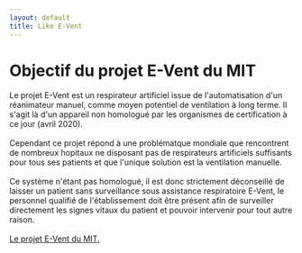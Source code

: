```yaml
---
layout: default
title: Like E-Vent
---
```


# Objectif du projet E-Vent du MIT

Le projet E-Vent est un respirateur artificiel issue de l'automatisation d'un réanimateur manuel, comme moyen potentiel de ventilation à long terme.
Il s'agit là d'un appareil non homologué par les organismes de certification à ce jour (avril 2020).<br><br>
Cependant ce projet répond à une problématque mondiale que rencontrent de nombreux hopitaux ne disposant pas de respirateurs artificiels suffisants pour tous ses patients et que l'unique solution est la ventilation manuelle.<br><br>
Ce système n'étant pas homologué, il est donc strictement déconseillé de laisser un patient sans surveillance sous assistance respiratoire E-Vent, le personnel qualifié de l'établissement doit être présent afin de surveiller directement les signes vitaux du patient et pouvoir intervenir pour tout autre raison.<br><br>
[Le projet E-Vent du MIT.](https://e-vent.mit.edu/) 


